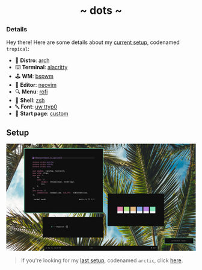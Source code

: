 <h1 align="center">~ dots ~</h1>

### Details

Hey there! Here are some details about my [current setup](https://www.reddit.com/r/unixporn/comments/jiprq7/bspwm_the_tropics/), codenamed `tropical`:

- 🐧 **Distro**: [arch](https://www.archlinux.org/)
- ⌨️ **Terminal**: [alacritty](https://github.com/alacritty/alacritty)
- 🕹️ **WM**: [bspwm](https://github.com/baskerville/bspwm)
- 📃 **Editor**: [neovim](https://github.com/neovim/neovim)
- 🔍 **Menu**: [rofi](https://github.com/davatorium/rofi)
- 🐚 **Shell**: [zsh](https://www.zsh.org/)
- 🔤 **Font**: [uw ttyp0](https://people.mpi-inf.mpg.de/~uwe/misc/uw-ttyp0/)
- 📖 **Start page**: [custom](https://safinsingh.github.io/start)

## Setup

![](./ss.png)

> If you're looking for my [last setup](https://www.reddit.com/r/unixporn/comments/irhskz/i3_the_arctic/), codenamed `arctic`, click [here](https://github.com/safinsingh/dots/tree/e5b8775e6ed751c2300a5a7644fea176a39b6e4f).

